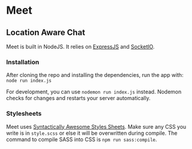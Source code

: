 # Meet
## Location Aware Chat

Meet is built in NodeJS. It relies on [ExpressJS](https://expressjs.com/) and [SocketIO](https://socket.io/).

### Installation

After cloning the repo and installing the dependencies, run the app with: `node run index.js`

For development, you can use `nodemon run index.js` instead. Nodemon checks for changes and restarts your server automatically.

### Stylesheets

Meet uses [Syntactically Awesome Styles Sheets](https://sass-lang.com/). Make sure any CSS you write is in `style.scss` or else it will be overwritten during compile. The command to compile SASS into CSS is `npm run sass:compile`.